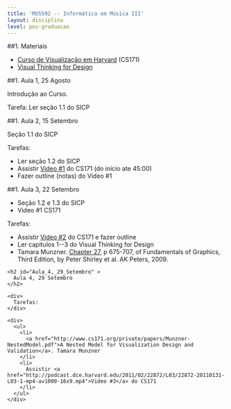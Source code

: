 ```yaml
---
title: 'MUS592 -- Informática em Música III'
layout: disciplina
level: pos-graduacao
---
```


##1. Materiais

  * [Curso de Visualização em Harvard](http://cs171.org/) (CS171)
  * [Visual Thinking for Design](http://dl.dropbox.com/u/3598746/Colin%20Ware%20-%20Visual%20Thinking%20for%20Design.pdf)

##1. Aula 1, 25 Agosto

Introdução ao Curso.

Tarefa: Ler seção 1.1 do SICP

##1. Aula 2, 15 Setembro

Seção 1.1 do SICP

Tarefas:

  * Ler seção 1.2 do SICP
  * Assistir [Video #1](http://cm.dce.harvard.edu/2011/02/22872/L01/) do CS171 (do início ate 45:00)
  * Fazer outline (notas) do Video #1

##1. Aula 3, 22 Setembro

<div>
  <ul>
    <li>
      Seção 1.2 e 1.3 do SICP
    </li>
    <li>
      Video #1 CS171
    </li>
  </ul>
  
  <div>
    Tarefas:
  </div>
  
  <div>
    <ul>
      <li>
        Assistir <a href="http://podcast.dce.harvard.edu/2011/02/22872/L02/22872-20110126-L02-1-mp4-av1000-16x9.mp4">Video #2</a> do CS171 e fazer outline
      </li>
      <li>
        Ler capitulos 1--3 do Visual Thinking for Design
      </li>
      <li>
        Tamara Munzner. <a href="http://www.cs171.org/private/papers/Munzner-Vischapter.pdf">Chapter 27</a>, p 675-707, of Fundamentals of Graphics, Third Edition, by Peter Shirley et al. AK Peters, 2009.
      </li>
    </ul>
    
    <h2 id="Aula_4,_29_Setembro" >
      Aula 4, 29 Setembro
    </h2>
    
    <div>
      Tarefas:
    </div>
    
    <div>
      <ul>
        <li>
          <a href="http://www.cs171.org/private/papers/Munzner-NestedModel.pdf">A Nested Model for Visualization Design and Validation</a>. Tamara Munzner
        </li>
        <li>
          Assistir <a href="http://podcast.dce.harvard.edu/2011/02/22872/L03/22872-20110131-L03-1-mp4-av1000-16x9.mp4">Video #3</a> do CS171
        </li>
      </ul>
    </div>
  </div>
</div>